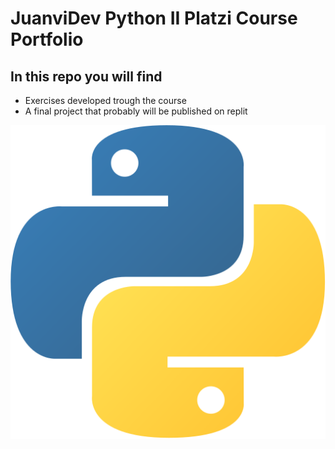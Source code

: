 # **JuanviDev Python II Platzi Course Portfolio**

## In this repo you will find

* Exercises developed trough the course
* A final project that probably will be published on replit

![Python](PythonLogo.svg)
